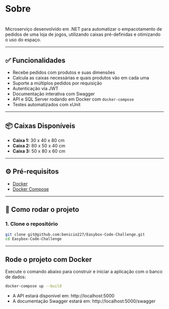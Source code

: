 # Sobre

# 

Microserviço desenvolvido em .NET para automatizar o empacotamento de pedidos de uma loja de jogos, utilizando caixas pré-definidas e otimizando o uso do espaço.

---

## ✅ Funcionalidades

- Recebe pedidos com produtos e suas dimensões
- Calcula as caixas necessárias e quais produtos vão em cada uma
- Suporte a múltiplos pedidos por requisição
- Autenticação via JWT
- Documentação interativa com Swagger
- API e SQL Server rodando em Docker com `docker-compose`
- Testes automatizados com xUnit

---

## 📦 Caixas Disponíveis

- **Caixa 1:** 30 x 40 x 80 cm  
- **Caixa 2:** 80 x 50 x 40 cm  
- **Caixa 3:** 50 x 80 x 60 cm

---

## ⚙️ Pré-requisitos

- [Docker](https://www.docker.com/)
- [Docker Compose](https://docs.docker.com/compose/)

---

## 🚀 Como rodar o projeto

### 1. Clone o repositório

```bash
git clone git@github.com:benicio227/Easybox-Code-Challenge.git
cd Easybox-Code-Challenge
```

---

## Rode o projeto com Docker
Execute o comando abaixo para construir e iniciar a aplicação com o banco de dados:
```bash
docker-compose up --build
```
- A API estará disponível em: http://localhost:5000
- A documentação Swagger estará em: http://localhost:5000/swagger
